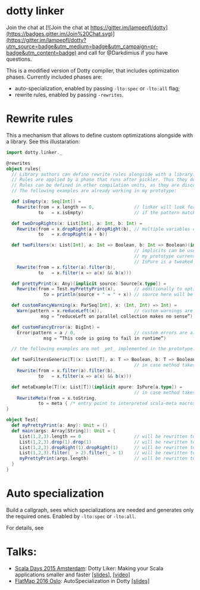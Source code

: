 dotty linker
=====

Join the chat at [![Join the chat at https://gitter.im/lampepfl/dotty](https://badges.gitter.im/Join%20Chat.svg)](https://gitter.im/lampepfl/dotty?utm_source=badge&utm_medium=badge&utm_campaign=pr-badge&utm_content=badge) and call for @Darkdimius if you have questions.

This is a modified version of Dotty compiler, that includes optimization phases.
Currently included phases are:
 - auto-specialization, enabled by passing `-lto:spec` or `-lto:all` flag;
 - rewrite rules, enabled by passing `-rewrites`.

# Rewrite rules 
This a mechanism that allows to define custom optimizations alongside with a library. See this illustaration:
```scala
import dotty.linker._

@rewrites
object rules{
  // Library authors can define rewrite rules alongside with a library.
  // Rules are applied by a phase that runs after pickler. Thus they do not interact with type checking.
  // Rules can be defined in other compilation units, as they are discovered through TASTY.
  // The following examples are already working in my prototype:

  def isEmpty(x: Seq[Int]) =
    Rewrite(from = x.length == 0,               // linker will look for pattern in `from`, where method arguments are variables to be bound to trees
            to   = x.isEmpty)                   // if the pattern matches, it will rewrite it to `to`, replacing arguments with bound trees

  def twoDropRights(x: List[Int], a: Int, b: Int) =
    Rewrite(from = x.dropRight(a).dropRight(b), // multiple variables can be bound at once
            to   = x.dropRight(a + b))

  def twoFilters(x: List[Int], a: Int => Boolean, b: Int => Boolean)(implicit apure: IsPure[a.type]) =
                                                // implicits can be used to specify additional constraints. 
                                                // my prototype currently supports IsPure and IsLiteral
                                                // IsPure is a tweaked check from tpd.
    Rewrite(from = x.filter(a).filter(b), 
            to   = x.filter(x => a(x) && b(x)))

  def prettyPrint(x: Any)(implicit source: Source[x.type]) =
    Rewrite(from = Test.myPrettyPrint(x),       // additionally to optimisations, possible use-cases include pretty-printing of debug messages
              to = println(source + " = " + x)) // source here will be replaced by the tree.show corresponding to `x`

  def customFancyWarning(x: ParSeq[Int], x: (Int, Int) => Int) =
    Warn(pattern = x.reduceLeft(x)),            // custom warnings are also supported
             msg = “reduceLeft on parallel collection makes no sense”)

  def customFancyError(a: BigInt) =
    Error(pattern = a / 0,                      // custom errors are also supported
              msg = “This code is going to fail in runtime“)

  // the following examples are not _yet_ implemented in the prototype.

  def twoFiltersGeneric[T](x: List[T], a: T => Boolean, b: T => Boolean)(implicit apure: IsPure[a.type]) =
                                                // in case method takes type arguments, T becomes a similar type-variable to-be-bound.  
    Rewrite(from = x.filter(a).filter(b), 
            to   = x.filter(x => a(x) && b(x)))

  def metaExample[T](x: List[T])(implicit apure: IsPure[a.type]) =
                                                // in case method takes type arguments, T becomes a similar type-variable to-be-bound.  
    RewriteMeta(from = x.toString, 
            to = meta { /* entry point to interpreted scala-meta macros */})
}

object Test{
  def myPrettyPrint(a: Any): Unit = ()
  def main(args: Array[String]): Unit = {
     List(1,2,3).length == 0                    // will be rewritten to List(1,2,3).isEmpty
     List(1,2,3).drop(1).drop(1)                // will be rewritten to List(1, 2, 3).drop(2)
     List(1,2,3).dropRight(1).dropRight(1)      // will be rewritten to List(1, 2, 3).dropRight(1 + 1)
     List(1,2,3).filter(_ > 2).filter(_ > 1)    // will be rewritten to List(1, 2, 3).filter(x =>  _ > 2 && _ > 1)
     myPrettyPrint(args.length)                 // will be rewritten to println(“args.length” + “ = “ + args.length)
  }
}
```
# Auto specialization

Build a callgraph, sees which specializations are needed and generates only the required ones.
Enabled by `-lto:spec` or `-lto:all`.

For details, see 


# Talks:
- [Scala Days 2015 Amsterdam](http://event.scaladays.org/scaladays-amsterdam-2015): Dotty Liker: Making your Scala applications smaller and faster
[\[slides\]](https://d-d.me/scaladays2015/),
[\[video\]](https://www.parleys.com/tutorial/making-your-scala-applications-smaller-faster-dotty-linker)
- [FlatMap 2016 Oslo](http://2016.flatmap.no/): AutoSpecialization in Dotty
[\[slides\]](https://d-d.me/talks/flatmap2016/)

